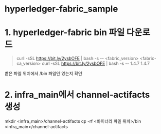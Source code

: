 # hyperledger-fabric_sample


# 1. hyperledger-fabric bin 파일 다운로드
>curl -sSL https://bit.ly/2ysbOFE | bash -s -- <fabric_version> <fabric-ca_version> 
>curl -sSL https://bit.ly/2ysbOFE | bash -s -- 1.4.7 1.4.7

받은 파일 위치에서 /bin 파일인 있는지 확인

# 2. infra_main에서 channel-actifacts 생성
mkdir <infra_main>/channel-actifacts
cp -rf <바이너리 파일 위치>/bin <infra_main>/channel-actifacts


